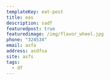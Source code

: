 ```yaml
---
templateKey: eat-post
title: eas
description: sadf
featuredpost: true
featuredimage: /img/flavor_wheel.jpg
phone: "324534"
email: asfa
address: asdfsa
site: asfs
tags:
  - df
---
```

